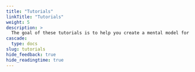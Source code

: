 ```yaml
---
title: "Tutorials"
linkTitle: "Tutorials"
weight: 5
description: >
  The goal of these tutorials is to help you create a mental model for how LocalStack works.
cascade:
  type: docs
slug: tutorials
hide_feedback: true
hide_readingtime: true
---
```


<!-- this div is used as a reference point of where to apply custom style to the list of subcontent -->
<div id="tutorial-page"></div>